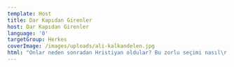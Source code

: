 ```yaml
---
template: Host
title: Dar Kapıdan Girenler
host: Dar Kapıdan Girenler
language: '0'
targetGroup: Herkes
coverImage: /images/uploads/ali-kalkandelen.jpg
html: "Onlar neden sonradan Hristiyan oldular? Bu zorlu seçimi nasıl\r yaptılar? Hayatları ne yönde değişti. Şimdiki yaşamlarında ne gibi\r zorluklarla karşılaşıyorlar? Ali Kalkandelen’in sunumuyla Dar\r Kapıdan Geçenler adlı tanıklık programımız bu ekranlarda. Kanal\r Hayat’ı izlemekten ve İsa Mesih’i takip etmekten asla vazgeçmeyin."
---
```


